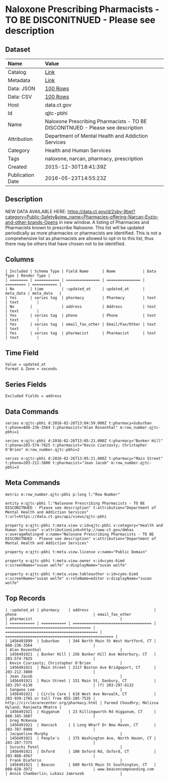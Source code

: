 # Naloxone Prescribing Pharmacists - TO BE DISCONITNUED - Please see description

## Dataset

| Name | Value |
| :--- | :---- |
| Catalog | [Link](https://catalog.data.gov/dataset/naloxone-prescribing-pharmacists) |
| Metadata | [Link](https://data.ct.gov/api/views/qjtc-pbhi) |
| Data: JSON | [100 Rows](https://data.ct.gov/api/views/qjtc-pbhi/rows.json?max_rows=100) |
| Data: CSV | [100 Rows](https://data.ct.gov/api/views/qjtc-pbhi/rows.csv?max_rows=100) |
| Host | data.ct.gov |
| Id | qjtc-pbhi |
| Name | Naloxone Prescribing Pharmacists - TO BE DISCONITNUED - Please see description |
| Attribution | Department of Mental Health and Addiction Services |
| Category | Health and Human Services |
| Tags | naloxone, narcan, pharmacy, prescription |
| Created | 2015-12-30T18:41:39Z |
| Publication Date | 2016-05-23T14:55:23Z |

## Description

NEW DATA AVAILABLE HERE: https://data.ct.gov/d/2vby-9bet?category=Public-Safety&view_name=Pharmacies-offering-Narcan-Evzio-and-other-brands-Opens in new window. A listing of Pharmacies and Pharmacists known to prescribe Naloxone. This list will be updated periodically as more pharmacies or pharmacists are identified. This is not a comprehensive list as pharmacists are allowed to opt-in to this list, thus there may be others that have chosen not to be identified.

## Columns

```ls
| Included | Schema Type | Field Name      | Name            | Data Type | Render Type |
| ======== | =========== | =============== | =============== | ========= | =========== |
| No       | time        | :updated_at     | updated_at      | meta_data | meta_data   |
| Yes      | series tag  | pharmacy        | Pharmacy        | text      | text        |
| No       |             | address         | Address         | text      | text        |
| Yes      | series tag  | phone           | Phone           | text      | text        |
| Yes      | series tag  | email_fax_other | Email/Fax/Other | text      | text        |
| Yes      | series tag  | pharmacist      | Pharmacist      | text      | text        |
```

## Time Field

```ls
Value = updated_at
Format & Zone = seconds
```

## Series Fields

```ls
Excluded Fields = address
```

## Data Commands

```ls
series e:qjtc-pbhi d:2016-02-26T13:04:59.000Z t:pharmacy=Suburban t:phone=860-236-3564 t:pharmacist="Alan Rosenthal" m:row_number.qjtc-pbhi=1

series e:qjtc-pbhi d:2016-02-26T13:05:21.000Z t:pharmacy="Bunker Hill" t:phone=203-574-7825 t:pharmacist="Kevin Czarzasty; Christopher O'Brien" m:row_number.qjtc-pbhi=2

series e:qjtc-pbhi d:2016-02-26T13:05:21.000Z t:pharmacy="Main Street" t:phone=203-212-3800 t:pharmacist="Jean Jacob" m:row_number.qjtc-pbhi=3
```

## Meta Commands

```ls
metric m:row_number.qjtc-pbhi p:long l:"Row Number"

entity e:qjtc-pbhi l:"Naloxone Prescribing Pharmacists - TO BE DISCONITNUED - Please see description" t:attribution="Department of Mental Health and Addiction Services" t:url=https://data.ct.gov/api/views/qjtc-pbhi

property e:qjtc-pbhi t:meta.view v:id=qjtc-pbhi v:category="Health and Human Services" v:attributionLink=http://www.ct.gov/dmhas v:averageRating=0 v:name="Naloxone Prescribing Pharmacists - TO BE DISCONITNUED - Please see description" v:attribution="Department of Mental Health and Addiction Services"

property e:qjtc-pbhi t:meta.view.license v:name="Public Domain"

property e:qjtc-pbhi t:meta.view.owner v:id=cyms-6imd v:screenName="susan wolfe" v:displayName="susan wolfe"

property e:qjtc-pbhi t:meta.view.tableauthor v:id=cyms-6imd v:screenName="susan wolfe" v:roleName=editor v:displayName="susan wolfe"
```

## Top Records

```ls
| :updated_at | pharmacy    | address                             | phone                                  | email_fax_other                           | pharmacist                                       | 
| =========== | =========== | =================================== | ====================================== | ========================================= | ================================================ | 
| 1456491899  | Suburban    | 344 North Main St West Hartford, CT | 860-236-3564                           |                                           | Alan Rosenthal                                   | 
| 1456491921  | Bunker Hill | 256 Bunker Hill Ave Waterbury, CT   | 203-574-7825                           |                                           | Kevin Czarzasty; Christopher O'Brien             | 
| 1456491921  | Main Street | 2117 Boston Ave Bridgeport, CT      | 203-212-3800                           |                                           | Jean Jacob                                       | 
| 1456491921  | Main Street | 151 Main St, Danbury, CT            | 203-297-6130                           | (f) 203-297-6132                          | Sangwoo Lee                                      | 
| 1456491921  | Circle Care | 618 West Ave Norwalk, CT            | 203-939-1765 or toll free 855-205-7535 | http://circlecarecenter.org/pharmacy.html | Fareed Choudhry; Melissa Hyland; Ranjeeta Mhatre | 
| 1456491921  | Higganum    | 23 Killingworth Rd Higganum, CT     | 860-345-3607                           |                                           | Greg McKenna                                     | 
| 1456491921  | Hancock     | 1 Long Wharf Dr New Haven, CT       | 203-787-9908                           |                                           | Jacqueline Murphy                                | 
| 1456491921  | People's    | 375 Washington Ave, North Haven, CT | 203-287-7375                           |                                           | Suruchi Patel                                    | 
| 1456491921  | Oxford      | 100 Oxford Rd, Oxford, CT           | 203-888-4567                           |                                           | Frank Diaferio                                   | 
| 1456491921  | Beacon      | 609 North Main St Southington, CT   | 860-628-3972                           | www.beaconcompounding.com                 | Annik Chamberlin; Lukasz Jamrozek                | 
```